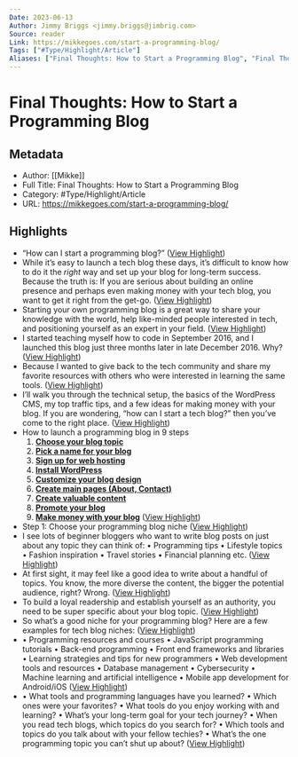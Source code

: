 ```yaml
---
Date: 2023-06-13
Author: Jimmy Briggs <jimmy.briggs@jimbrig.com>
Source: reader
Link: https://mikkegoes.com/start-a-programming-blog/
Tags: ["#Type/Highlight/Article"]
Aliases: ["Final Thoughts: How to Start a Programming Blog", "Final Thoughts: How to Start a Programming Blog"]
---
```

# Final Thoughts: How to Start a Programming Blog

## Metadata
- Author: [[Mikke]]
- Full Title: Final Thoughts: How to Start a Programming Blog
- Category: #Type/Highlight/Article
- URL: https://mikkegoes.com/start-a-programming-blog/

## Highlights
- “How can I start a programming blog?” ([View Highlight](https://read.readwise.io/read/01h0egz2dj63rpqpg8kydncmer))
- While it’s easy to launch a tech blog these days, it’s difficult to know how to do it the *right* way and set up your blog for long-term success.
  Because the truth is:
  If you are serious about building an online presence and perhaps even making money with your tech blog, you want to get it right from the get-go. ([View Highlight](https://read.readwise.io/read/01h0egzkr7ptex3hj1a8jqwr8b))
- Starting your own programming blog is a great way to share your knowledge with the world, help like-minded people interested in tech, and positioning yourself as an expert in your field. ([View Highlight](https://read.readwise.io/read/01h0egzqmae71htmh9s4mk5arr))
- I started teaching myself how to code in September 2016, and I launched this blog just three months later in late December 2016.
  Why? ([View Highlight](https://read.readwise.io/read/01h0egzzmy0w7yevqnvht185sw))
- Because I wanted to give back to the tech community and share my favorite resources with others who were interested in learning the same tools. ([View Highlight](https://read.readwise.io/read/01h0eh05wyzcwwhw0jc4jhcjck))
- I’ll walk you through the technical setup, the basics of the WordPress CMS, my top traffic tips, and a few ideas for making money with your blog.
  If you are wondering, “how can I start a tech blog?” then you’ve come to the right place. ([View Highlight](https://read.readwise.io/read/01h0eh0dgwqh0pcd6hg9xzjtkg))
- How to launch a programming blog in 9 steps
  1. **[Choose your blog topic](https://mikkegoes.com/start-a-programming-blog#choose-topic)**
  2. **[Pick a name for your blog](https://mikkegoes.com/start-a-programming-blog#pick-domain-name)**
  3. **[Sign up for web hosting](https://mikkegoes.com/start-a-programming-blog#web-hosting)**
  4. **[Install WordPress](https://mikkegoes.com/start-a-programming-blog#install-wordpress)**
  5. **[Customize your blog design](https://mikkegoes.com/start-a-programming-blog#customize-design)**
  6. **[Create main pages (About, Contact)](https://mikkegoes.com/start-a-programming-blog#create-main-pages)**
  7. **[Create valuable content](https://mikkegoes.com/start-a-programming-blog#create-content)**
  8. **[Promote your blog](https://mikkegoes.com/start-a-programming-blog#promote-your-blog)**
  9. **[Make money with your blog](https://mikkegoes.com/start-a-programming-blog#make-money-blogging)** ([View Highlight](https://read.readwise.io/read/01h0eh0kaae600tf98jhq0myat))
- Step 1: Choose your programming blog niche ([View Highlight](https://read.readwise.io/read/01h0eh0qdse52jdjqhc8pce20d))
- I see lots of beginner bloggers who want to write blog posts on just about any topic they can think of:
  • Programming tips
  • Lifestyle topics
  • Fashion inspiration
  • Travel stories
  • Financial planning etc. ([View Highlight](https://read.readwise.io/read/01h0eh11x4t9br2h6z4qqr1p2h))
- At first sight, it may feel like a good idea to write about a handful of topics. You know, the more diverse the content, the bigger the potential audience, right?
  Wrong. ([View Highlight](https://read.readwise.io/read/01h0eh16d833a0ahde3dtq9vj0))
- To build a loyal readership and establish yourself as an authority, you need to be super specific about your blog topic. ([View Highlight](https://read.readwise.io/read/01h0eh1af0fvaw81nq6cwbhq9t))
- So what’s a good niche for your programming blog?
  Here are a few examples for tech blog niches: ([View Highlight](https://read.readwise.io/read/01h0eh1mnbw7eg3p6p42n5djwv))
- • Programming resources and courses
  • JavaScript programming tutorials
  • Back-end programming
  • Front end frameworks and libraries
  • Learning strategies and tips for new programmers
  • Web development tools and resources
  • Database management
  • Cybersecurity
  • Machine learning and artificial intelligence
  • Mobile app development for Android/iOS ([View Highlight](https://read.readwise.io/read/01h0eh2yxq6qznxzzxq11c2yfq))
- • What tools and programming languages have you learned?
  • Which ones were your favorites?
  • What tools do you enjoy working with and learning?
  • What’s your long-term goal for your tech journey?
  • When you read tech blogs, which topics do you search for?
  • Which tools and topics do you talk about with your fellow techies?
  • What’s the one programming topic you can’t shut up about? ([View Highlight](https://read.readwise.io/read/01h0eh36r15eypfcf17e7mvfxp))
